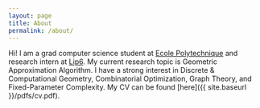 ```yaml
---
layout: page
title: About
permalink: /about/
---
```


Hi! I am a grad computer science student at [Ecole Polytechnique](https://www.polytechnique.edu/) and research intern at [Lip6](https://www.lip6.fr/recherche/team.php?acronyme=RO). My current research topic is Geometric Approximation Algorithm. I have a strong interest in Discrete & Computational Geometry, Combinatorial Optimization, Graph Theory, and Fixed-Parameter Complexity. My CV can be found [here]({{ site.baseurl }}/pdfs/cv.pdf).
